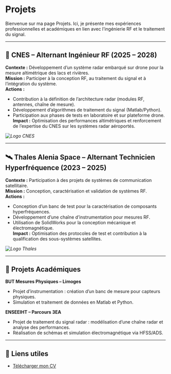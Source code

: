 # Projets

Bienvenue sur ma page Projets. Ici, je présente mes expériences professionnelles et académiques en lien avec l’ingénierie RF et le traitement du signal.

---

## 🚀 CNES – Alternant Ingénieur RF (2025 – 2028)

**Contexte :** Développement d’un système radar embarqué sur drone pour la mesure altimétrique des lacs et rivières.  
**Mission :** Participer à la conception RF, au traitement du signal et à l’intégration du système.  
**Actions :**
- Contribution à la définition de l’architecture radar (modules RF, antennes, chaîne de mesure).  
- Développement d’algorithmes de traitement du signal (Matlab/Python).  
- Participation aux phases de tests en laboratoire et sur plateforme drone.  
**Impact :** Optimisation des performances altimétriques et renforcement de l’expertise du CNES sur les systèmes radar aéroportés.  

*![Logo CNES](assets/logo_cnes.png)*

---

## 🛰️ Thales Alenia Space – Alternant Technicien Hyperfréquence (2023 – 2025)

**Contexte :** Participation à des projets de systèmes de communication satellitaire.  
**Mission :** Conception, caractérisation et validation de systèmes RF.  
**Actions :**
- Conception d’un banc de test pour la caractérisation de composants hyperfréquences.  
- Développement d’une chaîne d’instrumentation pour mesures RF.  
- Utilisation de SolidWorks pour la conception mécanique et électromagnétique.  
**Impact :** Optimisation des protocoles de test et contribution à la qualification des sous-systèmes satellites.  

*![Logo Thales](assets/logo_thales.png)*

---

## 🏫 Projets Académiques

**BUT Mesures Physiques – Limoges**  
- Projet d’instrumentation : création d’un banc de mesure pour capteurs physiques.  
- Simulation et traitement de données en Matlab et Python.  

**ENSEEIHT – Parcours 3EA**  
- Projet de traitement du signal radar : modélisation d’une chaîne radar et analyse des performances.  
- Réalisation de schémas et simulation électromagnétique via HFSS/ADS.  

---

## 🔗 Liens utiles
- [Télécharger mon CV](assets/CV_ThomasMargot.pdf)
